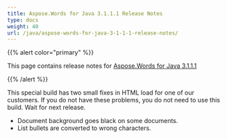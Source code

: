 ```yaml
---
title: Aspose.Words for Java 3.1.1.1 Release Notes
type: docs
weight: 40
url: /java/aspose-words-for-java-3-1-1-1-release-notes/
---
```


{{% alert color="primary" %}} 

This page contains release notes for [Aspose.Words for Java 3.1.1.1](http://www.aspose.com/downloads/words/java/new-releases/aspose.words-for-java-3.1.1.1/)

{{% /alert %}} 

This special build has two small fixes in HTML load for one of our customers. If you do not have these problems, you do not need to use this build. Wait for next release.

- Document background goes black on some documents.
- List bullets are converted to wrong characters.


